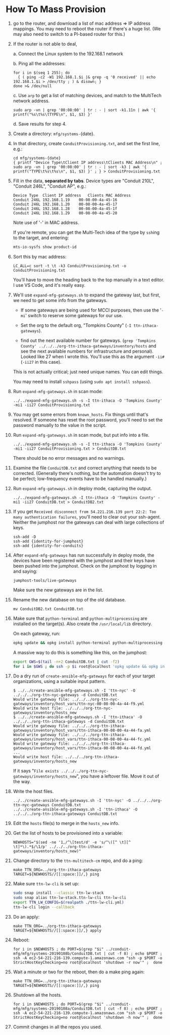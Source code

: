 # How To Mass Provision

1. go to the router, and download a list of mac address => IP address mappings. You may need to reboot the router if there's a huge list. (We may also need to switch to a PI-based router for this.)

2. If the router is not able to deal,

   a. Connect the Linux system to the 192.168.1 network

   b. Ping all the addresses:

      ```shell
      for i in $(seq 1 255); do
        { ( ping -c2 -W1 192.168.1.$i |& grep -q '0 received' || echo 192.168.1.$i > /dev/tty ; ) & disown; }
      done >& /dev/null
      ```

   c. Use `arp` to get a list of matching devices, and match to the MultiTech network address.

      ```shell
      sudo arp -vn | grep '00:08:00' | tr : - | sort -k1.11n | awk '{ printf("%s\t%s\tTYPE\n", $1, $3) }'
      ```

   d. Save results for step 4.

3. Create a directory:  `mfg/systems-`{date}.

4. In that directory, create `ConduitProvisioning.txt`, and set the first line, e.g.:

   ```shell
   cd mfg/systems-{date}
   { printf "Device Type\tClient IP address\tClients MAC Address\n" ; sudo arp -vn | grep '00:08:00' | tr : - | sort -k3 | awk '{ printf("TYPE\t%s\t%s\n", $1, $3) }' ; } > ConduitProvisioning.txt
   ```

5. Fill in the data, **separated by tabs**. Device types are "Conduit 210L", "Conduit 246L", "Conduit AP", e.g.:

   ```provisioning
   Device Type	Client IP address	Clients MAC Address
   Conduit 246L	192.168.1.19	00-08-00-4a-45-16
   Conduit 246L	192.168.1.20	00-08-00-4a-45-17
   Conduit 246L	192.168.1.28	00-08-00-4a-45-1f
   Conduit 246L	192.168.1.29	00-08-00-4a-45-20
   ```

   Note use of '-' in MAC address.

   If you're remote, you can get the Multi-Tech idea of the type by `ssh`ing to the target, and entering:

   ```bash
   mts-io-sysfs show product-id
   ```

6. Sort this by mac address:

   ```shell
   LC_ALL=c sort -t \t -k3 ConduitProvisioning.txt -o ConduitProvisioning.txt
   ```

   You'll have to move the heading back to the top manually in a text editor. I use VS Code, and it's really easy.

7. We'll use `expand-mfg-gateways.sh` to expand the gateway last, but first, we need to get some info from the gateways.

   - If some gateways are being used for MCCI purposes, then use the '`-mi`' switch to reserve some gateways for our use.

   - Set the org to the default org, "Tompkins County" (`-I ttn-ithaca-gateways`).

   - find out the next available number for gateways. (`grep 'Tompkins County' ../../../org-ttn-ithaca-gateways/inventory/hosts` and see the next available numbers for infrastructure and personal). Looked like 27 when I wrote this. You'll use this as the argument `-ii#` (`-ii27` in this case).

   This is not actually critical; just need unique names. You can edit things.

   You may need to install `sshpass` (using `sudo apt install sshpass`).

8. Run `expand-mfg-gateways.sh` in scan mode:

   ```shell
   ../../expand-mfg-gateways.sh -s -I ttn-ithaca -O 'Tompkins County' -mi1 -ii27 ConduitProvisioning.txt
   ```

9. You may get some errors from `known_hosts`.  Fix things until that's resolved. If someone has reset the root password, you'll need to set the password manually to the value in the script.

10. Run `expand-mfg-gateways.sh` in scan mode, but put info into a file.

    ```shell
    ../../expand-mfg-gateways.sh -s -I ttn-ithaca -O 'Tompkins County' -mi1 -ii27 ConduitProvisioning.txt > ConduitDB.txt
    ```

    There should be no error messages and no warnings.

11. Examine the file `ConduitDB.txt` and correct anything that needs to be corrected. (Generally there's nothing, but the automation doesn't try to be perfect; low-frequency events have to be handled manually.)

12. Run `expand-mfg-gateways.sh` in deploy mode, capturing the output.

    ```shell
    ../../expand-mfg-gateways.sh -I ttn-ithaca -O 'Tompkins County' -mi1 -ii27 ConduitDB.txt > ConduitDB2.txt
    ```

13. If you get `Received disconnect from 54.221.216.139 port 22:2: Too many authentication failures`, you'll need to clear out your ssh-agent. Neither the jumphost nor the gateways can deal with large collections of keys.

    ```shell
    ssh-add -D
    ssh-add {identity-for-jumphost}
    ssh-add {identity-for-conduits}
    ```

14. After `expand-mfg-gateways` has run successfully in deploy mode, the devices have been registered with the jumphost and their keys have been pushed into the jumphost. Check on the jumphost by logging in and saying:

    ```shell
    jumphost-tools/live-gateways
    ```

    Make sure the new gateways are in the list.

15. Rename the new database on top of the old database.

    ```shell
    mv ConduitDB2.txt ConduitDB.txt
    ```

16. Make sure that `python-terminal` and `python-multiprocessing` are installed on the target(s). Also create the `/usr/local/lib` directory.

    On each gateway, run:

    ```bash
    opkg update && opkg install python-terminal python-multiprocessing && mkdir /usr/local/lib
    ```

    A massive way to do this is something like this, on the jumphost:

    ```bash
    export GWS=$(tail -n+2 ConduitDB.txt | cut -f2)
    for i in $GWS ; do ssh -p $i root@localhost 'opkg update && opkg install python-terminal python-multiprocessing && mkdir -p /usr/local/lib' ; done
    ```

17. Do a dry run of `create-ansible-mfg-gateways` for each of your target organizations, using a suitable input pattern.

    ```console
    $ ../../create-ansible-mfg-gateways.sh -I 'ttn-nyc' -O ../../../org-ttn-nyc-gateways -d ConduitDB.txt
    Would write gateway file: ../../../org-ttn-nyc-gateways/inventory/host_vars/ttn-nyc-00-08-00-4a-44-f9.yml
    Would write host file: ../../../org-ttn-nyc-gateways/inventory/hosts_new
    $ ../../create-ansible-mfg-gateways.sh -I 'ttn-ithaca' -O ../../../org-ttn-ithaca-gateways -d ConduitDB.txt
    Would write gateway file: ../../../org-ttn-ithaca-gateways/inventory/host_vars/ttn-ithaca-00-08-00-4a-44-fa.yml
    Would write gateway file: ../../../org-ttn-ithaca-gateways/inventory/host_vars/ttn-ithaca-00-08-00-4a-44-fc.yml
    Would write gateway file: ../../../org-ttn-ithaca-gateways/inventory/host_vars/ttn-ithaca-00-08-00-4a-44-fd.yml
    ...
    Would write host file: ../../../org-ttn-ithaca-gateways/inventory/hosts_new
    ```

    If it says "`File exists ../../../org-ttn-nyc-gateways/inventory/hosts_new`", you have a leftover file. Move it out of the way.

18. Write the host files.

    ```shell
    ../../create-ansible-mfg-gateways.sh -I 'ttn-nyc' -O ../../../org-ttn-nyc-gateways ConduitDB.txt
    ../../create-ansible-mfg-gateways.sh -I 'ttn-ithaca' -O ../../../org-ttn-ithaca-gateways ConduitDB.txt
    ```

19. Edit the `hosts` file(s) to merge in the `hosts_new` info.

20. Get the list of hosts to be provisioned into a variable:

    ```shell
    NEWHOSTS="$(sed -ne '1,/^\[test/d' -e 's/^\([^ \t][^ \t]*\).*$/\1/p' ../../../org-ttn-ithaca-gateways/inventory/hosts_new)"
    ```

21. Change directory to the `ttn-multitech-cm` repo, and do a ping:

    ```shell
    make TTN_ORG=../org-ttn-ithaca-gateways TARGET=${NEWHOSTS//[[:space:]]/,} ping
    ```

22. Make sure `ttn-lw-cli` is set up:

    ```bash
    sudo snap install --classic ttn-lw-stack
    sudo snap alias ttn-lw-stack.ttn-lw-cli ttn-lw-cli
    export TTN_LW_CONFIG=$(realpath ./ttn-lw-cli.yml)
    ttn-lw-cli login --callback
    ```

22. Do an apply:

    ```shell
    make TTN_ORG=../org-ttn-ithaca-gateways TARGET=${NEWHOSTS//[[:space:]]/,} apply
    ```

23. Reboot:

    ```shell
    for i in $NEWHOSTS ; do PORT=$(grep "$i" ../conduit-mfg/mfg/systems-20190108b/ConduitDB.txt | cut -f 8) ; echo $PORT ; ssh -A ec2-54-221-216-139.compute-1.amazonaws.com "ssh -p $PORT -o StrictHostKeyChecking=no root@localhost 'shutdown -r now'" ;  done
    ```

24. Wait a minute or two for the reboot, then do a make ping again:

    ```shell
    make TTN_ORG=../org-ttn-ithaca-gateways TARGET=${NEWHOSTS//[[:space:]]/,} ping
    ```

25. Shutdown all the hosts.

    ```shell
    for i in $NEWHOSTS ; do PORT=$(grep "$i" ../conduit-mfg/mfg/systems-20190108a/ConduitDB.txt | cut -f 8) ; echo $PORT ; ssh -A ec2-54-221-216-139.compute-1.amazonaws.com "ssh -p $PORT -o StrictHostKeyChecking=no root@localhost 'shutdown -h now'" ;  done
    ```

26. Commit changes in all the repos you used.
